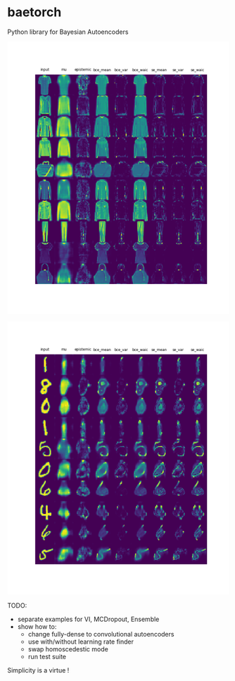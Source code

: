 # baetorch
Python library for Bayesian Autoencoders


![Predictions on In-distribution test data (FashionMNIST)](https://github.com/bangxiangyong/baetorch/blob/master/github_figures/ID-samples.png)

![Predictions on Out of distribution data (MNIST)](https://github.com/bangxiangyong/baetorch/blob/master/github_figures/OOD-samples.png)

TODO:
- separate examples for VI, MCDropout, Ensemble
- show how to:
  - change fully-dense to convolutional autoencoders
  - use with/without learning rate finder
  - swap homoscedestic mode
  - run test suite

Simplicity is a virtue ! 
